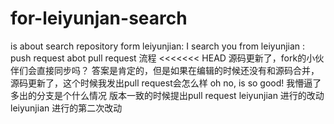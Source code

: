 # for-leiyunjan-search
is about search repository
form leiyunjian: I search you
from leiyunjian : push request 
abot pull  request 流程
<<<<<<< HEAD
源码更新了，fork的小伙伴们会直接同步吗？
答案是肯定的，但是如果在编辑的时候还没有和源码合并，源码更新了，这个时候我发出pull request会怎么样
oh no, is so good!
我懵逼了
多出的分支是个什么情况
版本一致的时候提出pull request
leiyunjian 进行的改动
leiyunjian 进行的第二次改动
